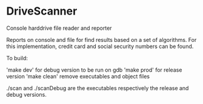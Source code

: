 # DriveScanner
Console harddrive file reader and reporter

Reports on console and file for find results based on a set of algorithms. For this implementation, credit card and social security numbers can be found.

To build:

'make dev' for debug version to be run on gdb
'make prod' for release version
'make clean' remove executables and object files

./scan and ./scanDebug are the executables respectively the release and debug versions.
